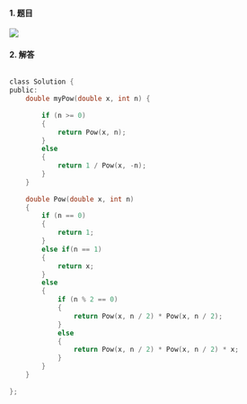 #### 1. 题目

![](https://upload-images.jianshu.io/upload_images/11895466-f0ab3bb9674faa47.png?imageMogr2/auto-orient/strip%7CimageView2/2/w/1240)



#### 2. 解答

```c

class Solution {
public:
    double myPow(double x, int n) {
                
        if (n >= 0)
        {
            return Pow(x, n);
        }
        else
        {
            return 1 / Pow(x, -n);
        }
    }
    
    double Pow(double x, int n)
    {
        if (n == 0)
        {
            return 1;
        }
        else if(n == 1)
        {
            return x;
        }
        else
        {
            if (n % 2 == 0)
            {
                return Pow(x, n / 2) * Pow(x, n / 2);
            }
            else
            {
                return Pow(x, n / 2) * Pow(x, n / 2) * x;
            } 
        }
    }
    
};
```
